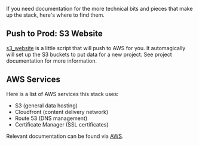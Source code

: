 If you need documentation for the more technical bits and pieces that make up the stack, here's where to find them.

## Push to Prod: S3 Website

[s3_website](https://github.com/laurilehmijoki/s3_website) is a little script that will push to AWS for you. It automagically will set up the S3 buckets to put data for a new project. See project documentation for more information.

## AWS Services

Here is a list of AWS services this stack uses:

- S3 (general data hosting)
- Cloudfront (content delivery network)
- Route 53 (DNS management)
- Certificate Manager (SSL certificates)

Relevant documentation can be found via [AWS](https://aws.amazon.com/getting-started/?nc1=h_ls).
